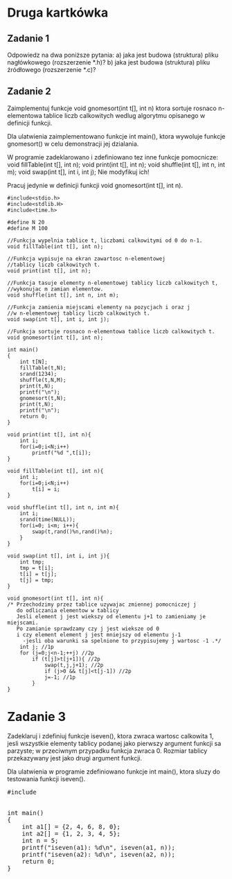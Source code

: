 # Druga kartkówka

## Zadanie 1
Odpowiedz na dwa poniższe pytania:
a) jaka jest budowa (struktura) pliku nagłówkowego (rozszerzenie *.h)?
b) jaka jest budowa (struktura) pliku źródłowego (rozszerzenie *.c)?


## Zadanie 2
Zaimplementuj funkcje void gnomesort(int t[], int n)
ktora sortuje rosnaco n-elementowa tablice
liczb calkowitych wedlug algorytmu opisanego w definicji funkcji.

Dla ulatwienia zaimplementowano funkcje int main(),
ktora wywoluje funkcje gnomesort() w celu
demonstracji jej dzialania.

W programie zadeklarowano i zdefiniowano tez inne funkcje pomocnicze:
void fillTable(int t[], int n);
void print(int t[], int n);
void shuffle(int t[], int n, int m);
void swap(int t[], int i, int j);
Nie modyfikuj ich!

Pracuj jedynie w definicji funkcji void gnomesort(int t[], int n).

```
#include<stdio.h>
#include<stdlib.H>
#include<time.h>

#define N 20
#define M 100

//Funkcja wypelnia tablice t, liczbami calkowitymi od 0 do n-1.
void fillTable(int t[], int n);

//Funkcja wypisuje na ekran zawartosc n-elementowej
//tablicy liczb calkowitych t.
void print(int t[], int n);

//Funkcja tasuje elementy n-elementowej tablicy liczb calkowitych t,
//wykonujac m zamian elementow.
void shuffle(int t[], int n, int m);

//Funkcja zamienia miejscami elementy na pozycjach i oraz j
//w n-elementowej tablicy liczb calkowitych t.
void swap(int t[], int i, int j);

//Funkcja sortuje rosnaco n-elementowa tablice liczb calkowitych t.
void gnomesort(int t[], int n);

int main()
{
    int t[N];
    fillTable(t,N);
    srand(1234);
    shuffle(t,N,M);
    print(t,N);
    printf("\n");
    gnomesort(t,N);
    print(t,N);
    printf("\n");
    return 0;
}

void print(int t[], int n){
    int i;
    for(i=0;i<N;i++)
        printf("%d ",t[i]);
}

void fillTable(int t[], int n){
    int i;
    for(i=0;i<N;i++)
        t[i] = i;
}

void shuffle(int t[], int n, int m){
    int i;
    srand(time(NULL));
    for(i=0; i<m; i++){
        swap(t,rand()%n,rand()%n);
    }
}

void swap(int t[], int i, int j){
    int tmp;
    tmp = t[i];
    t[i] = t[j];
    t[j] = tmp;
}

void gnomesort(int t[], int n){
/* Przechodzimy przez tablice uzywajac zmiennej pomocniczej j
   do odliczania elementow w tablicy
   Jesli element j jest wiekszy od elementu j+1 to zamieniamy je miejscami.
   Po zamianie sprawdzamy czy j jest wieksze od 0
   i czy element element j jest mniejszy od elementu j-1
     -jesli oba warunki sa spelnione to przypisujemy j wartosc -1 .*/
    int j; //1p
    for (j=0;j<n-1;++j) //2p
        if (t[j]>t[j+1]){ //2p
            swap(t,j,j+1); //2p
            if (j>0 && t[j]<t[j-1]) //2p
            j=-1; //1p
        }
}
```


# Zadanie 3
Zadeklaruj i zdefiniuj funkcje iseven(), ktora zwraca wartosc calkowita 1,
jesli wszystkie elementy tablicy podanej jako pierwszy argument funkcji
sa parzyste; w przeciwnym przypadku funkcja zwraca 0.
Rozmiar tablicy przekazywany jest jako drugi argument funkcji.

Dla ulatwienia w programie zdefiniowano funkcje int main(),
ktora sluzy do testowania funkcji iseven().

<pre>
#include <stdio.h>


int main()
{
    int a1[] = {2, 4, 6, 8, 0};
    int a2[] = {1, 2, 3, 4, 5};
    int n = 5;
    printf("iseven(a1): %d\n", iseven(a1, n));
    printf("iseven(a2): %d\n", iseven(a2, n));
    return 0;
}
</pre>
